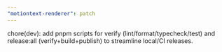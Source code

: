 ```yaml
---
"motiontext-renderer": patch
---
```


chore(dev): add pnpm scripts for verify (lint/format/typecheck/test) and release:all (verify+build+publish) to streamline local/CI releases.

